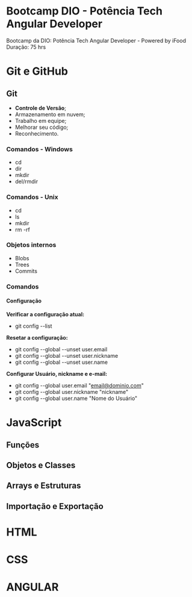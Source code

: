 # Bootcamp DIO - Potência Tech Angular Developer

Bootcamp da DIO: Potência Tech Angular Developer - Powered by iFood
Duração: 75 hrs


# Git e GitHub 

## Git

- **Controle de Versão**;
- Armazenamento em nuvem;
- Trabalho em equipe;
- Melhorar seu código;
- Reconhecimento.

### Comandos - Windows
- cd
- dir
- mkdir
- del/rmdir

### Comandos - Unix
- cd
- ls
- mkdir
- rm -rf

### Objetos internos
- Blobs
- Trees
- Commits

### Comandos
#### Configuração

**Verificar a configuração atual:**
- git config --list

**Resetar a configuração:**
- git config --global --unset user.email
- git config --global --unset user.nickname
- git config --global --unset user.name

**Configurar Usuário, nickname e e-mail:**
- git config --global user.email "email@dominio.com"
- git config --global user.nickname "nickname"
- git config --global user.name "Nome do Usuário"

# JavaScript


## Funções
 

## Objetos e Classes


## Arrays e Estruturas


## Importação e Exportação


# HTML


# CSS


# ANGULAR


